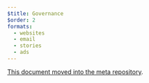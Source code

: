 ```yaml
---
$title: Governance
$order: 2
formats:
  - websites
  - email
  - stories
  - ads
---
```




[This document moved into the meta repository](https://github.com/ampproject/meta/blob/master/GOVERNANCE.md).
